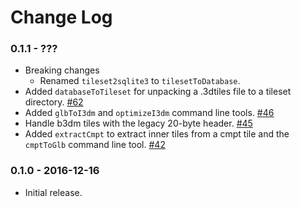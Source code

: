 Change Log
==========

### 0.1.1 - ???

* Breaking changes
    * Renamed `tileset2sqlite3` to `tilesetToDatabase`.
* Added `databaseToTileset` for unpacking a .3dtiles file to a tileset directory. [#62](https://github.com/AnalyticalGraphicsInc/3d-tiles-tools/pull/62)
* Added  `glbToI3dm` and `optimizeI3dm` command line tools. [#46](https://github.com/AnalyticalGraphicsInc/3d-tiles-tools/pull/46)
* Handle b3dm tiles with the legacy 20-byte header. [#45](https://github.com/AnalyticalGraphicsInc/3d-tiles-tools/pull/45)
* Added `extractCmpt` to extract inner tiles from a cmpt tile and the `cmptToGlb` command line tool. [#42](https://github.com/AnalyticalGraphicsInc/3d-tiles-tools/pull/42)

### 0.1.0 - 2016-12-16

* Initial release.